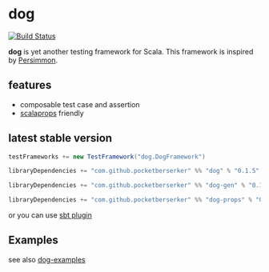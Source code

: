 # dog

[![Build Status](https://travis-ci.org/pocketberserker/dog.svg?branch=master)](https://travis-ci.org/pocketberserker/dog)

**dog** is yet another testing framework for Scala.
This framework is inspired by [Persimmon](https://github.com/persimmon-projects/Persimmon).

## features

* composable test case and assertion
* [scalaprops](https://github.com/scalaprops/scalaprops) friendly

## latest stable version

```scala
testFrameworks += new TestFramework("dog.DogFramework")

libraryDependencies += "com.github.pocketberserker" %% "dog" % "0.1.5" % "test"
```

```scala
libraryDependencies += "com.github.pocketberserker" %% "dog-gen" % "0.1.5" % "test"
```

```scala
libraryDependencies += "com.github.pocketberserker" %% "dog-props" % "0.1.5" % "test"
```

or you can use [sbt plugin](https://github.com/pocketberserker/sbt-dog)

## Examples

see also [dog-examples](https://github.com/pocketberserker/dog-examples)

